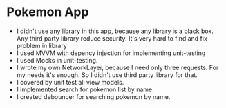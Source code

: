 
# Pokemon App

- I didn't use any library in this app, because any library is a black box. Any third party library reduce security. It's very hard to find and fix problem in library 
- I used MVVM with depency injection for implementing unit-testing
- I used Mocks in unit-testing. 
- I wrote my own NetworkLayer, because I need only three requests. For my needs it's enough. So I didn't use third party library for that.
- I covered by unit test all view models.  
- I implemented search for pokemon list by name.
- I created debouncer for searching pokemon by name.

